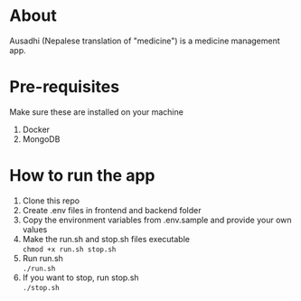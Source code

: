 # About

Ausadhi (Nepalese translation of "medicine") is a medicine management app.

# Pre-requisites
Make sure these are installed on your machine

1. Docker
2. MongoDB


# How to run the app
1. Clone this repo
2. Create .env files in frontend and backend folder
3. Copy the environment variables from .env.sample and provide your own values
4. Make the run.sh and stop.sh files executable  
    `chmod +x run.sh stop.sh`
5. Run run.sh  
    `./run.sh`
6. If you want to stop, run stop.sh  
    `./stop.sh`
